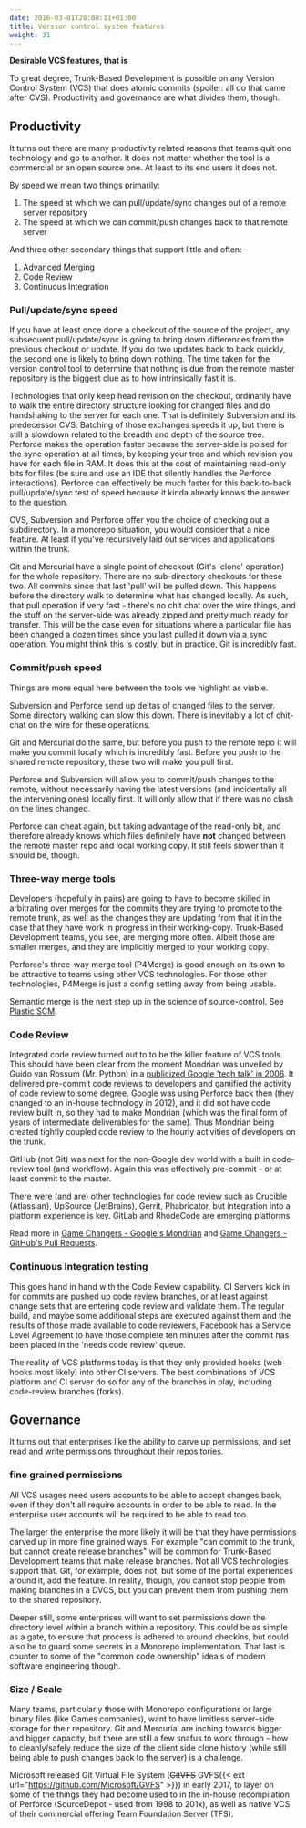 ```yaml
---
date: 2016-03-01T20:08:11+01:00
title: Version control system features
weight: 31
---
```


**Desirable VCS features, that is**

To great degree, Trunk-Based Development is possible on any Version Control System (VCS) that does atomic commits (spoiler: all do 
that came after CVS).  Productivity and governance are what divides them, though.

## Productivity

It turns out there are many 
productivity related reasons that teams quit one technology and go to another. It does not matter whether the tool is a commercial
or an open source one. At least to its end users it does not.

By speed we mean two things primarily:

1. The speed at which we can pull/update/sync changes out of a remote server repository
2. The speed at which we can commit/push changes back to that remote server

And three other secondary things that support little and often:

1. Advanced Merging
2. Code Review
3. Continuous Integration

### Pull/update/sync speed

If you have at least once done a checkout of the source of the project, any subsequent pull/update/sync is going to bring down 
differences from the previous checkout or update.  If you do two updates back to back quickly, the second one is likely to bring 
down nothing.  The time taken for the version control tool to determine that nothing is due from the remote master 
repository is the biggest clue as to how intrinsically fast it is. 

Technologies that only keep head revision on the checkout, ordinarily have to walk the entire directory structure 
looking for changed files and do handshaking to the server for each one. That is definitely Subversion and its predecessor CVS. 
Batching of those exchanges speeds it up, but there is still a slowdown related to the breadth and depth of the source
tree. Perforce makes the operation faster because the server-side is poised for the sync operation at all times, by 
keeping your tree and which revision you have for each file in RAM. It does this at the cost of maintaining read-only
bits for files (be sure and use an IDE that silently handles the Perforce interactions). Perforce can effectively be much
faster for this back-to-back pull/update/sync test of speed because it kinda already knows the answer to the question.

CVS, Subversion and Perforce offer you the choice of checking out a subdirectory. In a monorepo situation, you would 
consider that a nice feature. At least if you've recursively laid out services and applications within the trunk.

Git and Mercurial have a single point of checkout (Git's 'clone' operation) for the whole repository.  There are no sub-directory checkouts 
for these two. All commits since that 
last 'pull' will be pulled down. This happens before the directory walk to determine what has changed locally. As such, that 
pull operation if very fast - there's no chit chat over the wire things, and the stuff on the server-side was already 
zipped and pretty much ready for transfer. This will be the case even for situations where a particular 
file has been changed a dozen times since you last pulled it down via a sync operation.  You might think 
this is costly, but in practice, Git is incredibly fast.

### Commit/push speed

Things are more equal here between the tools we highlight as viable.  

Subversion and Perforce send up deltas of changed files to the server. Some directory walking can slow this down. There 
is inevitably a lot of chit-chat on the wire for these operations. 

Git and Mercurial do the same, but before you push to the remote repo it will make you commit locally which is incredibly 
fast. Before you push to the shared remote repository, these two will make you pull first.  

Perforce and Subversion will allow you to commit/push changes to the remote, without necessarily having the latest versions (and 
incidentally all the intervening ones) locally first.  It will only allow that if there was no clash on the lines changed.

Perforce can cheat again, but taking advantage of the read-only bit, and therefore already knows which files definitely 
have **not** changed between the remote master repo and local working copy. It still feels slower than it should be, though.  

### Three-way merge tools

Developers (hopefully in pairs) are going to have to become skilled in arbitrating over merges for the commits they 
are trying to promote to the remote trunk, as well as the changes they are updating from that it in the case that they 
have work in progress in their working-copy. Trunk-Based Development teams, you see, are merging more often. Albeit 
those are smaller merges, and they are implicitly merged to your working copy.

Perforce's three-way merge tool (P4Merge) is good enough on its own to be attractive to teams using other VCS 
technologies. For those other technologies, P4Merge  is just a config setting away from being usable.  

Semantic merge is the next step up in the science of source-control. See [Plastic SCM](/vcs-choices/index.html#plasticscm).

### Code Review

Integrated code review turned out to to be the killer feature of VCS tools. This should have been clear from the moment Mondrian
was unveiled by Guido van Rossum (Mr. Python) in a [publicized Google 'tech talk' in 2006](https://www.youtube.com/watch?v=CKjRt48rZGk). It delivered pre-commit
code reviews to developers and gamified the activity of code review to some degree. Google was
using Perforce back then (they changed to an in-house technology in 2012), and it did not have code review built in, so 
they had to make Mondrian (which was the final form of years of intermediate deliverables for the same). Thus
Mondrian being created tightly coupled code review to the hourly activities of developers on the trunk. 

GitHub (not Git) was next for the non-Google dev world with a built in code-review tool (and workflow). Again this was 
effectively pre-commit - or at least commit to the master.

There were (and are) other technologies for code review such as Crucible (Atlassian), UpSource (JetBrains), Gerrit, 
Phabricator, but integration into a platform experience is key.  GitLab and RhodeCode are emerging platforms.

Read more in [Game Changers - Google's Mondrian](/game-changers/index.html#google-s-internal-devops-2006-onwards) and 
[Game Changers - GitHub's Pull Requests](/game-changers/index.html#github-s-entire-platform-2008-onwards).

### Continuous Integration testing

This goes hand in hand with the Code Review capability. CI Servers kick in for commits are pushed up code review branches, 
or at least against change sets that are entering code review and validate them. The regular build, and maybe some 
additional steps are executed against them and the results of those made available to code reviewers, Facebook has a 
Service Level Agreement to have those complete ten minutes after the commit has been placed in the 'needs code review'
queue.

The reality of VCS platforms today is that they only provided hooks (web-hooks most likely) into other CI servers. The
best combinations of VCS platform and CI server do so for any of the branches in play, including code-review branches 
(forks).

## Governance

It turns out that enterprises like the ability to carve up permissions, and set read and write permissions throughout
their repositories.

### fine grained permissions

All VCS usages need users accounts to be able to accept changes back, even if they don't all require accounts in order
to be able to read. In the enterprise user accounts will be required to be able to read too.

The larger the enterprise the more likely it will be that they have permissions carved up in more fine grained ways.
For example "can commit to the trunk, but cannot create release branches" will be common for Trunk-Based Development
teams that make release branches.  Not all VCS technologies support that. Git, for example, does not, but some of the 
portal experiences around it, add the feature. In reality, though, you cannot stop people from making branches in a DVCS,
but you can prevent them from pushing them to the shared repository.

Deeper still, some enterprises will want to set permissions down the directory level within a branch within a repository.
This could be as simple as a gate, to ensure that process is adhered to around checkins, but could also be to guard
some secrets in a Monorepo implementation. That last is counter to some of the "common code ownership" ideals of
modern software engineering though.

### Size / Scale

Many teams, particularly those with Monorepo configurations or large binary files (like Games companies), want to have 
limitless server-side storage for their repository.  Git and Mercurial are inching towards bigger and bigger 
capacity, but there are still a few snafus to work through - how to cleanly/safely reduce the size of the client side clone
history (while still being able to push changes back to the server) is a challenge.

Microsoft released Git Virtual File System (~~GitVFS~~ GVFS{{< ext url="https://github.com/Microsoft/GVFS" >}}) in early 2017, to layer on some of the things they had 
become used to in the in-house recompilation of Perforce (SourceDepot - used from 1998 to 201x), as well as native VCS 
of their commercial offering Team Foundation Server (TFS).
